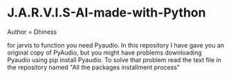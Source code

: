 # J.A.R.V.I.S-AI-made-with-Python
Author = Dhiness

for jarvis to function you need Pyaudio. In this repository I have gave you an original copy of PyAudio, but you might have problems downloading Pyaudio using pip install Pyaudio. To solve that problem read the text file in the repository named "All the packages installment process"

